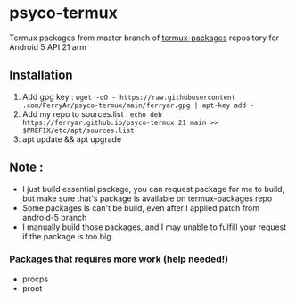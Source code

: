 psyco-termux
=============
Termux packages from master branch of [termux-packages](https://github.com/termux/termux-packages) repository for Android 5 API 21 arm

## Installation
1. Add gpg key : `wget -qO - https://raw.githubusercontent .com/FerryAr/psyco-termux/main/ferryar.gpg | apt-key add -`
2. Add my repo to sources.list : `echo deb https://ferryar.github.io/psyco-termux 21 main >> $PREFIX/etc/apt/sources.list`
3. apt update && apt upgrade

## Note :
- I just build essential package, you can request package for me to build, but make sure that's package is available on termux-packages repo
- Some packages is can't be build, even after I applied patch from android-5 branch
- I manually build those packages, and I may unable to fulfill your request if the package is too big.

### Packages that requires more work (help needed!)
- procps
- proot
